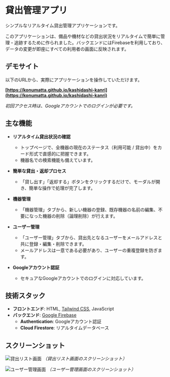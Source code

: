 # 貸出管理アプリ

シンプルなリアルタイム貸出管理アプリケーションです。

このアプリケーションは、備品や機材などの貸出状況をリアルタイムで簡単に管理・追跡するために作られました。バックエンドにはFirebaseを利用しており、データの変更が即座にすべての利用者の画面に反映されます。

## デモサイト

以下のURLから、実際にアプリケーションを操作していただけます。

**[https://konumatta.github.io/kashidashi-kanri](https://konumatta.github.io/kashidashi-kanri)**

*初回アクセス時は、Googleアカウントでのログインが必要です。*

## 主な機能

- **リアルタイム貸出状況の確認**
  - トップページで、全機器の現在のステータス（利用可能 / 貸出中）をカード形式で直感的に把握できます。
  - 機器名での検索機能も備えています。

- **簡単な貸出・返却プロセス**
  - 「貸し出す」「返却する」ボタンをクリックするだけで、モーダルが開き、簡単な操作で処理が完了します。

- **機器管理**
  - 「機器管理」タブから、新しい機器の登録、既存機器の名前の編集、不要になった機器の削除（論理削除）が行えます。

- **ユーザー管理**
  - 「ユーザー管理」タブから、貸出先となるユーザーをメールアドレスと共に登録・編集・削除できます。
  - メールアドレスは一意である必要があり、ユーザーの重複登録を防ぎます。

- **Googleアカウント認証**
  - セキュアなGoogleアカウントでのログインに対応しています。

## 技術スタック

- **フロントエンド**: HTML, [Tailwind CSS](https://tailwindcss.com/), JavaScript
- **バックエンド**: [Google Firebase](https://firebase.google.com/)
  - **Authentication**: Googleアカウント認証
  - **Cloud Firestore**: リアルタイムデータベース

## スクリーンショット

![貸出リスト画面](images/2025-08-21_18h02_20.png)
*（貸出リスト画面のスクリーンショット）*

![ユーザー管理画面](images/2025-08-21_18h02_47.png)
*（ユーザー管理画面のスクリーンショット）*